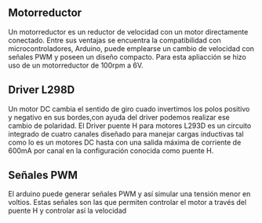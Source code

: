 
## Motorreductor
Un motorreductor es un reductor de velocidad con un motor directamente conectado. Entre sus ventajas se encuentra la compatibilidad con microcontroladores, Arduino, puede emplearse un cambio de velocidad con señales PWM y poseen un diseño compacto. Para esta apliacción se hizo uso de un motorreductor de 100rpm a 6V.


## Driver L298D
Un motor DC cambia el sentido de giro cuado invertimos los polos positivo y negativo en sus bordes,con ayuda del driver podemos realizar ese cambio de polaridad. El Driver puente H para motores L293D es un circuito integrado de cuatro canales diseñado para manejar cargas inductivas tal como lo es un motores DC hasta con una salida máxima de corriente de 600mA por canal en la configuración conocida como puente H. 

## Señales PWM
El arduino puede generar señales PWM y así simular una tensión menor en voltios. Estas señales son las que permiten controlar el motor a través del puente H y controlar así la velocidad
